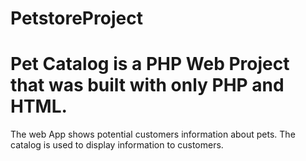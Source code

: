 # PetstoreProject
# Pet Catalog is a PHP Web Project that was built with only PHP and HTML.  
The web App shows potential customers information about pets. 
The catalog  is used to display information to customers.

